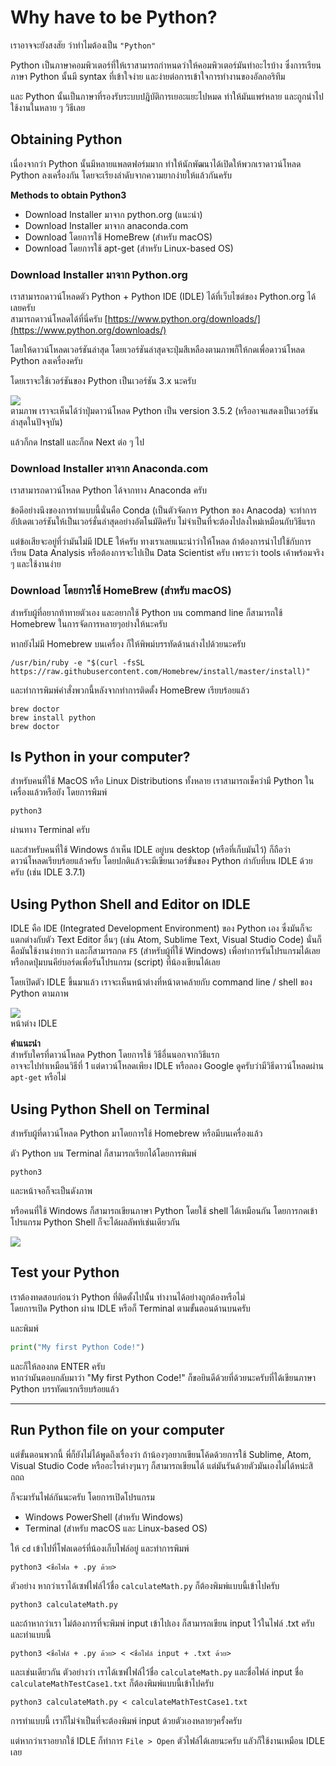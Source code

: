 # Why have to be Python?
เราอาจจะยังสงสัย ว่าทำไมต้องเป็น `"Python"`

Python เป็นภาษาคอมพิวเตอร์ที่ให้เราสามารถกำหนดว่าให้คอมพิวเตอร์มันทำอะไรบ้าง ซึ่งการเรียนภาษา Python นั้นมี syntax ที่เข้าใจง่าย และง่ายต่อการเข้าใจการทำงานของอัลกอริทึม

และ Python นั้นเป็นภาษาที่รองรับระบบปฎิบัติการเยอะแยะไปหมด ทำให้มันแพร่หลาย และถูกนำไปใช้งานในหลาย ๆ วิธีเลย

## Obtaining Python
เนื่องจากว่า Python นั้นมีหลายแพลตฟอร์มมาก ทำให้นักพัฒนาได้เปิดให้พวกเราดาวน์โหลด Python ลงเครื่องกัน โดยจะเรียงลำดับจากความยากง่ายให้แล้วกันครับ

**Methods to obtain Python3**<br>
- Download Installer มาจาก python.org (แนะนำ)
- Download Installer มาจาก anaconda.com
- Download โดยการใช้ HomeBrew (สำหรับ macOS)
- Download โดยการใช้ apt-get (สำหรับ Linux-based OS)

### Download Installer มาจาก Python.org
เราสามารถดาวน์โหลดตัว Python + Python IDE (IDLE) ได้ที่เว็บไซต์ของ Python.org ได้เลยครับ<br>
สามารถดาวน์โหลดได้ที่นี่ครับ [https://www.python.org/downloads/](https://www.python.org/downloads/)

โดยให้ดาวน์โหลดเวอร์ชันล่าสุด โดยเวอร์ชันล่าสุดจะปุ่มสีเหลืองตามภาพก็ให้กดเพื่อดาวน์โหลด Python ลงเครื่องครับ

โดยเราจะใช้เวอร์ชันของ Python เป็นเวอร์ชัน 3.x นะครับ

![](https://images.duckduckgo.com/iu/?u=http%3A%2F%2Fopensourceforu.com%2Fwp-content%2Fuploads%2F2016%2F09%2FFigure-1-Python-download-page-from-the-official-portal.jpg&f=1)<br>
ตามภาพ เราจะเห็นได้ว่าปุ่มดาวน์โหลด Python เป็น version 3.5.2 (หรืออาจแสดงเป็นเวอร์ชันล่าสุดในปัจจุบัน)

แล้วก็กด Install และก็กด Next ต่อ ๆ ไป

### Download Installer มาจาก Anaconda.com
เราสามารถดาวน์โหลด Python ได้จากทาง Anaconda ครับ 

ข้อดีอย่างนึงของการทำแบบนี้นั่นคือ Conda (เป็นตัวจัดการ Python ของ Anacoda) จะทำการอัปเดตเวอร์ชันให้เป็นเวอร์ชั่นล่าสุดอย่างอัตโนมัติครับ ไม่จำเป็นที่จะต้องไปลงใหม่เหมือนกับวิธีแรก

แต่ข้อเสียจะอยู่ที่ว่ามันไม่มี IDLE ให้ครับ ทางเราเลยแนะนำว่าให้โหลด ถ้าต้องการนำไปใช้กับการเรียน Data Analysis หรือต้องการจะไปเป็น Data Scientist ครับ เพราะว่า tools เค้าพร้อมจริง ๆ และใช้งานง่าย

### Download โดยการใช้ HomeBrew (สำหรับ macOS)
สำหรับผู้ที่อยากท้าทายตัวเอง และอยากใช้ Python บน command line ก็สามารถใช้ Homebrew ในการจัดการหลายๆอย่างให้นะครับ

หากยังไม่มี Homebrew บนเครื่อง ก็ให้พิพม์บรรทัดด้านล่างไปด้วยนะครับ
```
/usr/bin/ruby -e "$(curl -fsSL https://raw.githubusercontent.com/Homebrew/install/master/install)"
```

และทำการพิมพ์คำสั่งพวกนี้หลังจากทำการติดตั้ง HomeBrew เรียบร้อยแล้ว
```
brew doctor
brew install python
brew doctor
```

## Is Python in your computer?
สำหรับคนที่ใช้ MacOS หรือ Linux Distributions ทั้งหลาย เราสามารถเช็คว่ามี Python ในเครื่องแล้วหรือยัง โดยการพิมพ์
```
python3
```
ผ่านทาง Terminal ครับ

และสำหรับคนที่ใช้ Windows ถ้าเห็น IDLE อยู่บน desktop (หรือที่เก็บมันไว้) ก็ถือว่าดาวน์โหลดเรียบร้อยแล้วครับ โดยปกติแล้วจะมีเขียนเวอร์ขั่นของ Python กำกับที่บน IDLE ด้วยครับ (เช่น IDLE 3.7.1)

## Using Python Shell and Editor on IDLE
IDLE คือ IDE (Integrated Development Environment) ของ Python เอง ซึ่งมันก็จะแตกต่างกับตัว Text Editor อื่นๆ (เช่น Atom, Sublime Text, Visual Studio Code) นั่นก็คือมันใช้งานง่ายกว่า และก็สามารถกด `F5` (สำหรับผู้ที่ใช้ Windows) เพื่อทำการรันโปรแกรมได้เลย หรือกดปุ่มบนคีย์บอร์ดเพื่อรันโปรแกรม (script) ที่น้องเขียนได้เลย

โดยเปิดตัว IDLE ขึ้นมาแล้ว เราจะเห็นหน้าต่างที่หน้าตาคล้ายกับ command line / shell ของ Python ตามภาพ

![](https://images.duckduckgo.com/iu/?u=http%3A%2F%2Fi.stack.imgur.com%2Fbz1qE.jpg&f=1)<br>
หน้าต่าง IDLE

 **คำแนะนำ**<br>
สำหรับใครที่ดาวน์โหลด Python โดยการใช้ วิธีอื่นนอกจากวิธีแรก<br>
อาจจะไปทำเหมือนวิธีที่ 1 แต่ดาวน์โหลดเพียง IDLE
หรือลอง Google ดูครับว่ามีวิธีดาวน์โหลดผ่าน `apt-get` หรือไม่

## Using Python Shell on Terminal
สำหรับผู้ที่ดาวน์โหลด Python มาโดยการใช้ Homebrew หรือมีบนเครื่องแล้ว

ตัว Python บน Terminal ก็สามารถเรียกได้โดยการพิมพ์
```
python3
```
และหน้าจอก็จะเป็นดังภาพ

หรือคนที่ใช้ Windows ก็สามารถเขียนภาษา Python โดยใช้ shell ได้เหมือนกัน โดยการกดเข้าโปรแกรม Python Shell ก็จะได้ผลลัพท์เช่นเดียวกัน

![](https://images.duckduckgo.com/iu/?u=https%3A%2F%2Fraphaelmarques.files.wordpress.com%2F2010%2F03%2Fterminal-python.png&f=1)

## Test your Python
เราต้องทดสอบก่อนว่า Python ที่ติดตั้งไปนั้น ทำงานได้อย่างถูกต้องหรือไม่<br>
โดยการเปิด Python ผ่าน IDLE หรือก็ Terminal ตามขั้นตอนด้านบนครับ

และพิมพ์
```python
print("My first Python Code!")
```

และก็ให้ลองกด ENTER ครับ<br>
หากว่ามันตอบกลับมาว่า "My first Python Code!" ก็ขอยินดีด้วยที่ด้วยนะครับที่ได้เขียนภาษา Python บรรทัดแรกเรียบร้อยแล้ว

---

## Run Python file on your computer
แต่ขั้นตอนพวกนี้ พี่ก็ยังไม่ได้พูดถึงเรื่องว่า ถ้าน้องๆอยากเขียนโค้ดด้วยการใช้ Sublime, Atom, Visual Studio Code หรืออะไรต่างๆนาๆ ก็สามารถเขียนได้ แต่มันรันด้วยตัวมันเองไม่ได้หน่ะสิ ถถถ

ก็จะมารันไฟล์กันนะครับ โดยการเปิดโปรแกรม
- Windows PowerShell (สำหรับ Windows)
- Terminal (สำหรับ macOS และ Linux-based OS) 

ให้ `cd` เข้าไปที่โฟลเดอร์ที่น้องเก็บไฟล์อยู่ และทำการพิมพ์
```
python3 <ชื่อไฟล + .py ด้วย>
```

ตัวอย่าง หากว่าเราได้เซฟไฟล์ไว้ชื่อ `calculateMath.py` ก็ต้องพิมพ์แบบนี้เข้าไปครับ
```
python3 calculateMath.py
```

และถ้าหากว่าเรา ไม่ต้องการที่จะพิมพ์ input เข้าไปเอง ก็สามารถเขียน input ไว้ในไฟล์ .txt ครับ และทำแบบนี้
```
python3 <ชื่อไฟล์ + .py ด้วย> < <ชื่อไฟล์ input + .txt ด้วย>
```

และเช่นเดียวกัน ตัวอย่างว่า เราได้เซฟไฟล์ไว้ชื่อ `calculateMath.py` และชื่อไฟล์ input ชื่อ `calculateMathTestCase1.txt` ก็ต้องพิมพ์แบบนี้เข้าไปครับ
```
python3 calculateMath.py < calculateMathTestCase1.txt
```
การทำแบบนี้ เราก็ไม่จำเป็นที่จะต้องพิมพ์ input ด้วยตัวเองหลายๆครั้งครับ

แต่หากว่าเราอยากใช้ IDLE ก็ทำการ `File > Open` ตัวไฟล์ได้เลยนะครับ แลัวก็ใช้งานเหมือน IDLE เลย